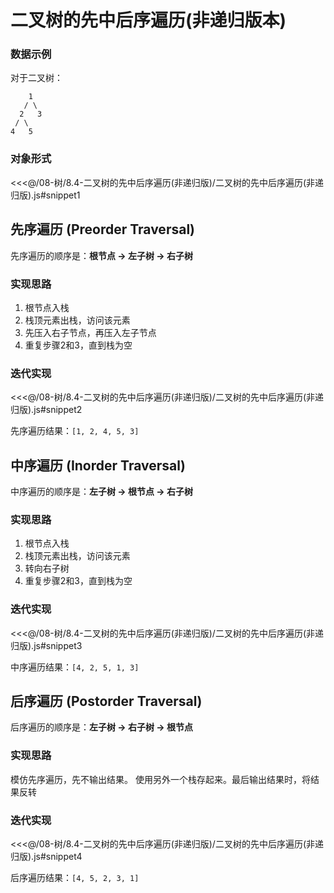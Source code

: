 # 二叉树的先中后序遍历(非递归版本)

### 数据示例

对于二叉树：

```text
    1
   / \
  2   3
 / \
4   5
```
### 对象形式

<<<@/08-树/8.4-二叉树的先中后序遍历(非递归版)/二叉树的先中后序遍历(非递归版).js#snippet1

## 先序遍历 (Preorder Traversal)

先序遍历的顺序是：**根节点 → 左子树 → 右子树**

### 实现思路

1. 根节点入栈
2. 栈顶元素出栈，访问该元素
3. 先压入右子节点，再压入左子节点
4. 重复步骤2和3，直到栈为空

### 迭代实现

<<<@/08-树/8.4-二叉树的先中后序遍历(非递归版)/二叉树的先中后序遍历(非递归版).js#snippet2

先序遍历结果：`[1, 2, 4, 5, 3]`

## 中序遍历 (Inorder Traversal)

中序遍历的顺序是：**左子树 → 根节点 → 右子树**

### 实现思路

1. 根节点入栈
2. 栈顶元素出栈，访问该元素
3. 转向右子树
4. 重复步骤2和3，直到栈为空

### 迭代实现

<<<@/08-树/8.4-二叉树的先中后序遍历(非递归版)/二叉树的先中后序遍历(非递归版).js#snippet3

中序遍历结果：`[4, 2, 5, 1, 3]`

## 后序遍历 (Postorder Traversal)

后序遍历的顺序是：**左子树 → 右子树 → 根节点**

### 实现思路

 模仿先序遍历，先不输出结果。 使用另外一个栈存起来。最后输出结果时，将结果反转

### 迭代实现

<<<@/08-树/8.4-二叉树的先中后序遍历(非递归版)/二叉树的先中后序遍历(非递归版).js#snippet4

后序遍历结果：`[4, 5, 2, 3, 1]`
